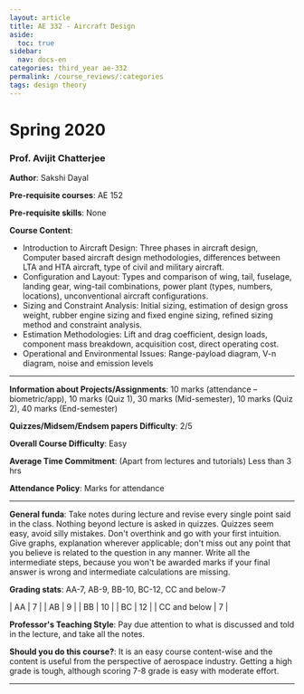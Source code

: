 ```yaml
---
layout: article
title: AE 332 - Aircraft Design
aside:
  toc: true
sidebar:
  nav: docs-en
categories: third_year ae-332
permalink: /course_reviews/:categories
tags: design theory
---
```


# Spring 2020
### Prof. Avijit Chatterjee
**Author**: Sakshi Dayal

**Pre-requisite courses**: AE 152

**Pre-requisite skills**: None

**Course Content**:
- Introduction to Aircraft Design: Three phases in aircraft design, Computer based aircraft design methodologies, differences between LTA and HTA aircraft, type of civil and military aircraft.
- Configuration and Layout: Types and comparison of wing, tail, fuselage, landing gear, wing-tail combinations, power plant (types, numbers, locations), unconventional aircraft configurations.
- Sizing and Constraint Analysis: Initial sizing, estimation of design gross weight, rubber engine sizing and fixed engine sizing, refined sizing method and constraint analysis.
- Estimation Methodologies: Lift and drag coefficient, design loads, component mass breakdown, acquisition cost, direct operating cost.
- Operational and Environmental Issues: Range-payload diagram, V-n diagram, noise and emission levels

---

**Information about Projects/Assignments**: 10 marks (attendance – biometric/app), 10 marks (Quiz 1), 30 marks (Mid-semester), 10 marks (Quiz 2), 40 marks (End-semester)

**Quizzes/Midsem/Endsem papers Difficulty**: 2/5

**Overall Course Difficulty**: Easy

**Average Time Commitment**:
(Apart from lectures and tutorials)
Less than 3 hrs


**Attendance Policy**: Marks for attendance

---

**General funda**: Take notes during lecture and revise every single point said in the class. Nothing beyond lecture is asked in quizzes.
Quizzes seem easy, avoid silly mistakes. Don't overthink and go with your first intuition. Give graphs, explanation wherever applicable; don't miss out any point that you believe is related to the question in any manner. Write all the intermediate steps, because you won't be awarded marks if your final answer is wrong and intermediate calculations are missing.


**Grading stats**: AA-7, AB-9, BB-10, BC-12, CC and below-7


| AA | 7  |
| AB | 9  |
| BB | 10  |
| BC | 12 |
| CC and below | 7  |


**Professor's Teaching Style**: Pay due attention to what is discussed and told in the lecture, and take all the notes.

**Should you do this course?**: It is an easy course content-wise and the content is useful from the perspective of aerospace industry. Getting a high grade is tough, although scoring 7-8 grade is easy with moderate effort.

---
